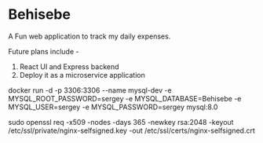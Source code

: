 # Behisebe

A Fun web application to track my daily expenses.



Future plans include -
1. React UI and Express backend
2. Deploy it as a microservice application

<!-- For Dev ENV -->

docker run -d -p 3306:3306 --name mysql-dev -e MYSQL_ROOT_PASSWORD=sergey -e MYSQL_DATABASE=Behisebe -e MYSQL_USER=sergey -e MYSQL_PASSWORD=sergey mysql:8.0

<!-- Openssl  -->

sudo openssl req -x509 -nodes -days 365 -newkey rsa:2048 -keyout /etc/ssl/private/nginx-selfsigned.key -out /etc/ssl/certs/nginx-selfsigned.crt